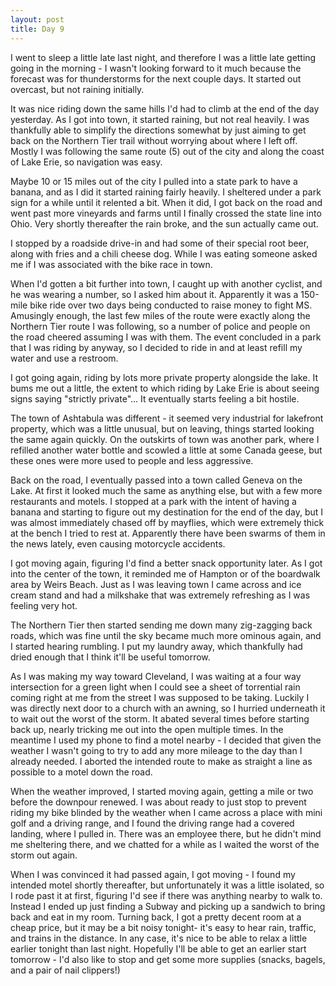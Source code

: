 ```yaml
---
layout:	post
title: Day 9
---
```


I went to sleep a little late last night, and therefore I was a little late getting going in the morning - I wasn't looking forward to it much because the forecast was for thunderstorms for the next couple days. It started out overcast, but not raining initially.

It was nice riding down the same hills I'd had to climb at the end of the day yesterday. As I got into town, it started raining, but not real heavily. I was thankfully able to simplify the directions somewhat by just aiming to get back on the Northern Tier trail without worrying about where I left off. Mostly I was following the same route (5) out of the city and along the coast of Lake Erie, so navigation was easy.

Maybe 10 or 15 miles out of the city I pulled into a state park to have a banana, and as I did it started raining fairly heavily. I sheltered under a park sign for a while until it relented a bit. When it did, I got back on the road and went past more vineyards and farms until I finally crossed the state line into Ohio. Very shortly thereafter the rain broke, and the sun actually came out.

I stopped by a roadside drive-in and had some of their special root beer, along with fries and a chili cheese dog. While I was eating someone asked me if I was associated with the bike race in town.

When I'd gotten a bit further into town, I caught up with another cyclist, and he was wearing a number, so I asked him about it. Apparently it was a 150-mile bike ride over two days being conducted to raise money to fight MS. Amusingly enough, the last few miles of the route were exactly along the Northern Tier route I was following, so a number of police and people on the road cheered assuming I was with them. The event concluded in a park that I was riding by anyway, so I decided to ride in and at least refill my water and use a restroom.

I got going again, riding by lots more private property alongside the lake. It bums me out a little, the extent to which riding by Lake Erie is about seeing signs saying "strictly private"... It eventually starts feeling a bit hostile.

The town of Ashtabula was different - it seemed very industrial for lakefront property, which was a little unusual, but on leaving, things started looking the same again quickly. On the outskirts of town was another park, where I refilled another water bottle and scowled a little at some Canada geese, but these ones were more used to people and less aggressive.

Back on the road, I eventually passed into a town called Geneva on the Lake. At first it looked much the same as anything else, but with a few more restaurants and motels. I stopped at a park with the intent of having a banana and starting to figure out my destination for the end of the day, but I was almost immediately chased off by mayflies, which were extremely thick at the bench I tried to rest at. Apparently there have been swarms of them in the news lately, even causing motorcycle accidents.

I got moving again, figuring I'd find a better snack opportunity later. As I got into the center of the town, it reminded me of Hampton or of the boardwalk area by Weirs Beach. Just as I was leaving town I came across and ice cream stand and had a milkshake that was extremely refreshing as I was feeling very hot.

The Northern Tier then started sending me down many zig-zagging back roads, which was fine until the sky became much more ominous again, and I started hearing rumbling. I put my laundry away, which thankfully had dried enough that I think it'll be useful tomorrow.

As I was making my way toward Cleveland, I was waiting at a four way intersection for a green light when I could see a sheet of torrential rain coming right at me from the street I was supposed to be taking. Luckily I was directly next door to a church with an awning, so I hurried underneath it to wait out the worst of the storm. It abated several times before starting back up, nearly tricking me out into the open multiple times. In the meantime I used my phone to find a motel nearby - I decided that given the weather I wasn't going to try to add any more mileage to the day than I already needed. I aborted the intended route to make as straight a line as possible to a motel down the road.

When the weather improved, I started moving again, getting a mile or two before the downpour renewed. I was about ready to just stop to prevent riding my bike blinded by the weather when I came across a place with mini golf and a driving range, and I found the driving range had a covered landing, where I pulled in. There was an employee there, but he didn't mind me sheltering there, and we chatted for a while as I waited the worst of the storm out again.

When I was convinced it had passed again, I got moving - I found my intended motel shortly thereafter, but unfortunately it was a little isolated, so I rode past it at first, figuring I'd see if there was anything nearby to walk to. Instead I ended up just finding a Subway and picking up a sandwich to bring back and eat in my room. Turning back, I got a pretty decent room at a cheap price, but it may be a bit noisy tonight- it's easy to hear rain, traffic, and trains in the distance. In any case, it's nice to be able to relax a little earlier tonight than last night. Hopefully I'll be able to get an earlier start tomorrow - I'd also like to stop and get some more supplies (snacks, bagels, and a pair of nail clippers!)

